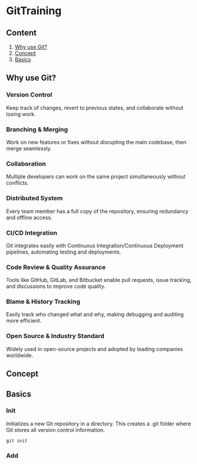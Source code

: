 # GitTraining

## Content
1. [Why use Git?](#why1)
2. [Concept](#concept1)
3. [Basics](#basics) 

## <a name="why1"></a>Why use Git?

### Version Control
Keep track of changes, revert to previous states, and collaborate without losing work.
### Branching & Merging
Work on new features or fixes without disrupting the main codebase, then merge seamlessly.
### Collaboration
Multiple developers can work on the same project simultaneously without conflicts.
### Distributed System 
Every team member has a full copy of the repository, ensuring redundancy and offline access.
### CI/CD Integration
Git integrates easily with Continuous Integration/Continuous Deployment pipelines, automating testing and deployments.
### Code Review & Quality Assurance
Tools like GitHub, GitLab, and Bitbucket enable pull requests, issue tracking, and discussions to improve code quality.
### Blame & History Tracking
Easily track who changed what and why, making debugging and auditing more efficient.
### Open Source & Industry Standard
Widely used in open-source projects and adopted by leading companies worldwide.


## <a name="concept1"></a>Concept



## <a name="basics"></a>Basics

### Init
 Initializes a new Git repository in a directory. This creates a .git folder where Git stores all version control information.
```
git init
```
### Add